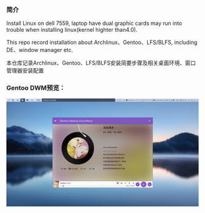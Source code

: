 ### 简介
Install Linux on dell 7559, laptop have dual graphic cards may run into trouble when installing linux(kernel highter than4.0).

This repo record installation about Archlinux、Gentoo、LFS/BLFS, including DE、window manager etc.

本仓库记录Archlinux、Gentoo、LFS/BLFS安装简要步骤及相关桌面环境、窗口管理器安装配置

### Gentoo DWM预览：
![avatar](https://github.com/crackself/Dell-7559_Linux/raw/master/dwm/image/2021-07-04-111413_1920x1080_scrot.png)
